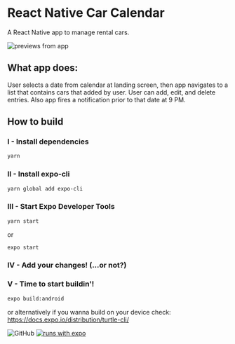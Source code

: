 # React Native Car Calendar

A React Native app to manage rental cars.

![previews from app](https://iakindev.github.io/images/callendarApp.png)

## What app does:

User selects a date from calendar at landing screen, then app navigates to a list that contains cars that added by user. User can add, edit, and delete entries. Also app fires a notification prior to that date at 9 PM.

## How to build

### I - Install dependencies

```bash
yarn
```

### II - Install expo-cli

```bash
yarn global add expo-cli
```

### III - Start Expo Developer Tools

```bash
yarn start
```

or

```bash
expo start
```

### IV - Add your changes! (...or not?)

### V - Time to start buildin'!

```bash
expo build:android
```

or alternatively if you wanna build on your device check: https://docs.expo.io/distribution/turtle-cli/

![GitHub](https://img.shields.io/github/license/Ashnwor/rn-car-calendar?style=flat-square)
[![runs with expo](https://img.shields.io/badge/Runs%20with%20Expo-000.svg?style=flat-square&logo=EXPO&labelColor=f3f3f3&logoColor=000)](https://expo.io/)
